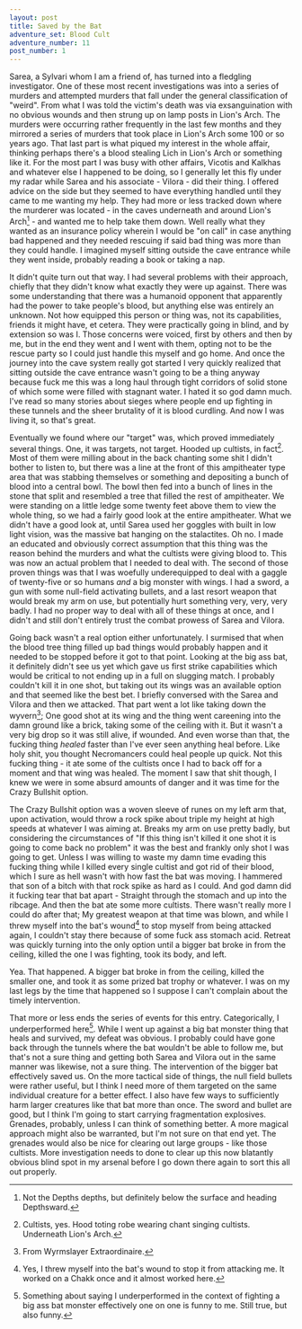 ```yaml
---
layout: post
title: Saved by the Bat
adventure_set: Blood Cult
adventure_number: 11
post_number: 1
---
```


Sarea, a Sylvari whom I am a friend of, has turned into a fledgling investigator. One of these most recent investigations was into a series of murders and attempted murders that fall under the general classification of "weird". From what I was told the victim's death was via exsanguination with no obvious wounds and then strung up on lamp posts in Lion's Arch. The murders were occurring rather frequently in the last few months and they mirrored a series of murders that took place in Lion's Arch some 100 or so years ago. That last part is what piqued my interest in the whole affair, thinking perhaps there's a blood stealing Lich in Lion's Arch or something like it. For the most part I was busy with other affairs, Vicotis and Kalkhas and whatever else I happened to be doing, so I generally let this fly under my radar while Sarea and his associate - Vilora - did their thing. I offered advice on the side but they seemed to have everything handled until they came to me wanting my help. They had more or less tracked down where the murderer was located - in the caves underneath and around Lion's Arch[^fn-depths] - and wanted me to help take them down. Well really what they wanted as an insurance policy wherein I would be "on call" in case anything bad happened and they needed rescuing if said bad thing was more than they could handle. I imagined myself sitting outside the cave entrance while they went inside, probably reading a book or taking a nap.

It didn't quite turn out that way. I had several problems with their approach, chiefly that they didn't know what exactly they were up against. There was some understanding that there was a humanoid opponent that apparently had the power to take people's blood, but anything else was entirely an unknown. Not how equipped this person or thing was, not its capabilities, friends it might have, et cetera. They were practically going in blind, and by extension so was I. Those concerns were voiced, first by others and then by me, but in the end they went and I went with them, opting not to be the rescue party so I could just handle this myself and go home. And once the journey into the cave system really got started I very quickly realized that sitting outside the cave entrance wasn't going to be a thing anyway because fuck me this was a long haul through tight corridors of solid stone of which some were filled with stagnant water. I hated it so god damn much. I've read so many stories about sieges where people end up fighting in these tunnels and the sheer brutality of it is blood curdling. And now I was living it, so that's great.

Eventually we found where our "target" was, which proved immediately several things. One, it was targets, not target. Hooded up cultists, in fact[^fn-cultists]. Most of them were milling about in the back chanting some shit I didn't bother to listen to, but there was a line at the front of this ampitheater type area that was stabbing themselves or something and depositing a bunch of blood into a central bowl. The bowl then fed into a bunch of lines in the stone that split and resembled a tree that filled the rest of ampitheater. We were standing on a little ledge some twenty feet above them to view the whole thing, so we had a fairly good look at the entire ampitheater. What we didn't have a good look at, until Sarea used her goggles with built in low light vision, was the massive bat hanging on the stalactites. Oh no. I made an educated and obviously correct assumption that this thing was the reason behind the murders and what the cultists were giving blood to. This was now an actual problem that I needed to deal with. The second of those proven things was that I was woefully underequipped to deal with a gaggle of twenty-five or so humans *and* a big monster with wings. I had a sword, a gun with some null-field activating bullets, and a last resort weapon that would break my arm on use, but potentially hurt something very, very, very badly. I had no proper way to deal with all of these things at once, and I didn't and still don't entirely trust the combat prowess of Sarea and Vilora.

Going back wasn't a real option either unfortunately. I surmised that when the blood tree thing filled up bad things would probably happen and it needed to be stopped before it got to that point. Looking at the big ass bat, it definitely didn't see us yet which gave us first strike capabilities which would be critical to not ending up in a full on slugging match. I probably couldn't kill it in one shot, but taking out its wings was an available option and that seemed like the best bet. I briefly conversed with the Sarea and Vilora and then we attacked. That part went a lot like taking down the wyvern[^fn-wyvern]; One good shot at its wing and the thing went careening into the damn ground like a brick, taking some of the ceiling with it. But it wasn't a very big drop so it was still alive, if wounded. And even worse than that, the fucking thing *healed* faster than I've ever seen anything heal before. Like holy shit, you thought Necromancers could heal people up quick. Not this fucking thing - it ate some of the cultists once I had to back off for a moment and that wing was healed. The moment I saw that shit though, I knew we were in some absurd amounts of danger and it was time for the Crazy Bullshit option.

The Crazy Bullshit option was a woven sleeve of runes on my left arm that, upon activation, would throw a rock spike about triple my height at high speeds at whatever I was aiming at. Breaks my arm on use pretty badly, but considering the circumstances of "If this thing isn't killed it one shot it is going to come back no problem" it was the best and frankly only shot I was going to get. Unless I was willing to waste my damn time evading this fucking thing while I killed every single cultist and got rid of their blood, which I sure as hell wasn't with how fast the bat was moving. I hammered that son of a bitch with that rock spike as hard as I could. And god damn did it fucking tear that bat apart - Straight through the stomach and up into the ribcage. And then the bat ate some more cultists. There wasn't really more I could do after that; My greatest weapon at that time was blown, and while I threw myself into the bat's wound[^fn-wound] to stop myself from being attacked again, I couldn't stay there because of some fuck ass stomach acid. Retreat was quickly turning into the only option until a bigger bat broke in from the ceiling, killed the one I was fighting, took its body, and left.

Yea. That happened. A bigger bat broke in from the ceiling, killed the smaller one, and took it as some prized bat trophy or whatever. I was on my last legs by the time that happened so I suppose I can't complain about the timely intervention.

That more or less ends the series of events for this entry. Categorically, I underperformed here[^fn-underperformed]. While I went up against a big bat monster thing that heals and survived, my defeat was obvious. I probably could have gone back through the tunnels where the bat wouldn't be able to follow me, but that's not a sure thing and getting both Sarea and Vilora out in the same manner was likewise, not a sure thing. The intervention of the bigger bat effectively saved us. On the more tactical side of things, the null field bullets were rather useful, but I think I need more of them targeted on the same individual creature for a better effect. I also have few ways to sufficiently harm larger creatures like that bat more than once. The sword and bullet are good, but I think I'm going to start carrying fragmentation explosives. Grenades, probably, unless I can think of something better. A more magical approach might also be warranted, but I'm not sure on that end yet. The grenades would also be nice for clearing out large groups - like those cultists. More investigation needs to done to clear up this now blatantly obvious blind spot in my arsenal before I go down there again to sort this all out properly.


[^fn-depths]: Not the Depths depths, but definitely below the surface and heading Depthsward.
[^fn-cultists]: Cultists, yes. Hood toting robe wearing chant singing cultists. Underneath Lion's Arch.
[^fn-wyvern]: From Wyrmslayer Extraordinaire.
[^fn-wound]: Yes, I threw myself into the bat's wound to stop it from attacking me. It worked on a Chakk once and it almost worked here.
[^fn-underperformed]: Something about saying I underperformed in the context of fighting a big ass bat monster effectively one on one is funny to me. Still true, but also funny.